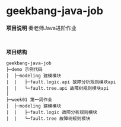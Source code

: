 # geekbang-java-job
**项目说明** 
秦老师Java进阶作业


<br>

**项目结构** 
```
geekbang-java-job
├─demo 示例代码
│  ├─modeling 建模模块
|  |   ├─fault.logic.api 故障分析规则模块api
|  |   └─fault.tree.api 故障树规则模块api
│ 
├─week01 第一周作业
│  ├─modeling 建模模块
|  |   ├─fault.logic 故障分析规则模块
|  |   └─fault.tree 故障树规则模块
```
